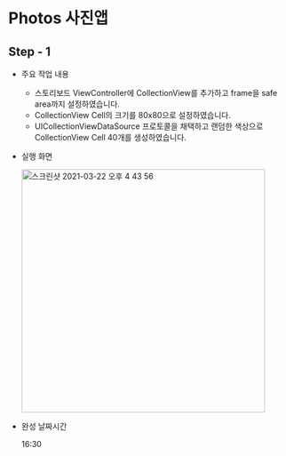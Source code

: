 # Photos 사진앱



## Step - 1

- 주요 작업 내용
  - 스토리보드 ViewController에 CollectionView를 추가하고 frame을 safe area까지 설정하였습니다.
  - CollectionView Cell의 크기를 80x80으로 설정하였습니다.
  - UICollectionViewDataSource 프로토콜을 채택하고 랜덤한 색상으로 CollectionView Cell 40개를 생성하였습니다.



- 실행 화면

  <img width="438" alt="스크린샷 2021-03-22 오후 4 43 56" src="https://user-images.githubusercontent.com/42647277/111956202-d6e43000-8b2d-11eb-9f64-f1ceb8c4d02d.png">

- 완성 날짜시간

  16:30


